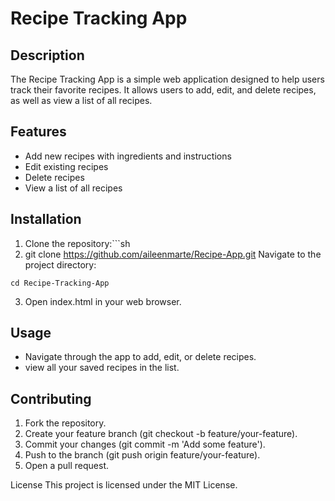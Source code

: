 # Recipe Tracking App
## Description

The Recipe Tracking App is a simple web application designed to help users track their favorite recipes. It allows users to add, edit, and delete recipes, as well as view a list of all recipes.

## Features
- Add new recipes with ingredients and instructions
- Edit existing recipes
- Delete recipes
- View a list of all recipes

## Installation
1. Clone the repository:```sh
2. git clone https://github.com/aileenmarte/Recipe-App.git
Navigate to the project directory:

`
cd Recipe-Tracking-App
`

3. Open index.html in your web browser.

## Usage
- Navigate through the app to add, edit, or delete recipes.
- view all your saved recipes in the list.

## Contributing
1. Fork the repository.
2. Create your feature branch (git checkout -b feature/your-feature).
3. Commit your changes (git commit -m 'Add some feature').
4. Push to the branch (git push origin feature/your-feature).
5. Open a pull request.

License
This project is licensed under the MIT License.
